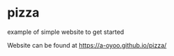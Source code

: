 # pizza
example of simple website to get started

Website can be found at https://a-oyoo.github.io/pizza/
